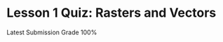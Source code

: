 # Lesson 1 Quiz: Rasters and Vectors
Latest Submission Grade 100%
<br/>




<br/>
<br/>





<br/>
<br/>








<br/>
<br/>







<br/>
<br/>
